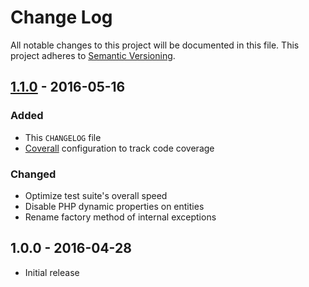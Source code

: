 # Change Log

All notable changes to this project will be documented in this file. This project adheres to [Semantic Versioning](http://semver.org/).

## [1.1.0](https://github.com/mickaelvieira/CollectionJson/compare/1.0.0...1.1.0) - 2016-05-16

### Added
- This ```CHANGELOG``` file
- [Coverall](http://coveralls.io/) configuration to track code coverage 

### Changed
- Optimize test suite's overall speed
- Disable PHP dynamic properties on entities
- Rename factory method of internal exceptions

## 1.0.0 - 2016-04-28

- Initial release
